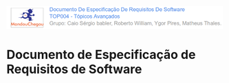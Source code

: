 ![](/assets/logo_mandou_chegou.png)

# 

# 

# 

# 

#         Documento de Especificação de Requisitos de Software



